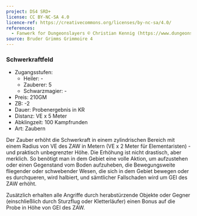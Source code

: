 ```yaml
---
project: DS4 SRD+
license: CC BY-NC-SA 4.0
licence-ref: https://creativecommons.org/licenses/by-nc-sa/4.0/
references: 
  - Fanwerk for Dungeonslayers © Christian Kennig (https://www.dungeonslayers.net/)
source: Bruder Grimms Grimmoire 4
---
```


### Schwerkraftfeld

- Zugangsstufen:
  - Heiler: -
  - Zauberer: 5
  - Schwarzmagier: -
- Preis: 210GM
- ZB: -2
- Dauer: Probenergebnis in KR
- Distanz: VE x 5 Meter
- Abklingzeit: 100 Kampfrunden
- Art: Zaubern

Der Zauber erhöht die Schwerkraft in einem zylindrischen Bereich mit einem Radius von VE des ZAW in Metern (VE x 2 Meter für Elementaristen) - und praktisch unbegrenzter Höhe. Die Erhöhung ist nicht drastisch, aber merklich. So benötigt man in dem Gebiet eine volle Aktion, um aufzustehen oder einen Gegenstand vom Boden aufzuheben, die Bewegungsweite fliegender oder schwebender Wesen, die sich in dem Gebiet bewegen oder es durchqueren, wird halbiert, und sämtlicher Fallschaden wird um GEI des ZAW erhöht.

Zusätzlich erhalten alle Angriffe durch herabstürzende Objekte oder Gegner (einschließlich durch Sturzflug oder Kletterläufer) einen Bonus auf die Probe in Höhe von GEI des ZAW.

